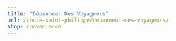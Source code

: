 ```yaml
---
title: "Dépanneur Des Voyageurs"
url: /chute-saint-philippe/depanneur-des-voyageurs/
shop: convenience
---
```

